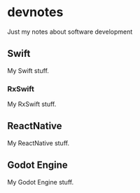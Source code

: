 # devnotes
Just my notes about software development

## Swift
My Swift stuff.

### RxSwift
My RxSwift stuff.

## ReactNative
My ReactNative stuff.

## Godot Engine
My Godot Engine stuff.